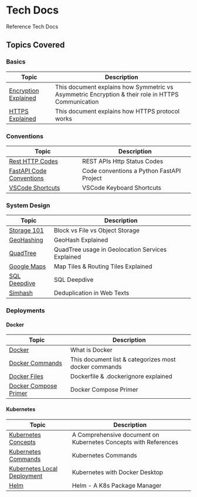 # Tech Docs

Reference Tech Docs

## Topics Covered

### Basics

| Topic | Description |
| ----- | ----------- |
| [Encryption Explained](./docs/network-basics/Encryption.md) | This document explains how Symmetric vs Asymmetric Encryption & their role in HTTPS Communication  |
| [HTTPS Explained](./docs/network-basics/HttpsExplained.md)  | This document explains how HTTPS protocol works |

### Conventions

| Topic | Description |
| ----- | ----------- |
| [Rest HTTP Codes](./docs/network-basics/HttpStatusCodes.md)          | REST APIs Http Status Codes |
| [FastAPI Code Conventions](./docs/fastapi/NamingConventions.md) | Code conventions a Python FastAPI Project |
| [VSCode Shortcuts](./docs/misc/VSCodeKeyShortcuts.md) | VSCode Keyboard Shortcuts |

### System Design

| Topic | Description |
| ----- | ----------- |
| [Storage 101](./docs/system-design/Storage101.md) | Block vs File vs Object Storage  |
| [GeoHashing](./docs/system-design/GeoHashing.md) | GeoHash Explained  |
| [QuadTree](./docs/system-design/Quadtree.md) | QuadTree usage in Geolocation Services Explained  |
| [Google Maps](./docs/system-design/GoogleMaps.md) | Map Tiles & Routing Tiles Explained  |
| [SQL Deepdive](./docs/system-design/SqlDb.md) | SQL Deepdive |
| [Simhash](./docs/system-design/Simhash.md) | Deduplication in Web Texts |

### Deployments

#### Docker

| Topic | Description |
| ----- | ----------- |
| [Docker](./docs/deployment/docker/Docker.md) | What is Docker  |
| [Docker Commands](./docs/deployment/docker/DockerCommandsCategorization.md) | This document list & categorizes most docker commands  |
| [Docker Files](./docs/deployment/docker/DockerFiles.md) | Dockerfile & .dockerignore explained  |
| [Docker Compose Primer](./docs/deployment/docker/DockerCompose.md) | Docker Compose Primer  |

#### Kubernetes

| Topic | Description |
| ----- | ----------- |
| [Kubernetes Concepts](./docs/deployment/k8s/K8sPrimer.md) | A Comprehensive document on Kubernetes Concepts with References  |
| [Kubernetes Commands](./docs/deployment/k8s/K8sCommands.md) | Kubernetes Commands  |
| [Kubernetes Local Deployment](./docs/deployment/k8s/K8sWithDockerDesktop.md) | Kubernetes with Docker Desktop  |
| [Helm](./docs/deployment/k8s/helm.md) | Helm - A K8s Package Manager  |
